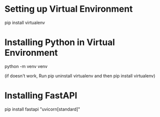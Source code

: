 # Setting up Virtual Environment

pip install virtualenv 

# Installing Python in Virtual Environment

python -m venv venv

(if doesn't work, Run pip uninstall virtualenv and then pip install virtualenv)

# Installing FastAPI

pip install fastapi "uvicorn[standard]"


